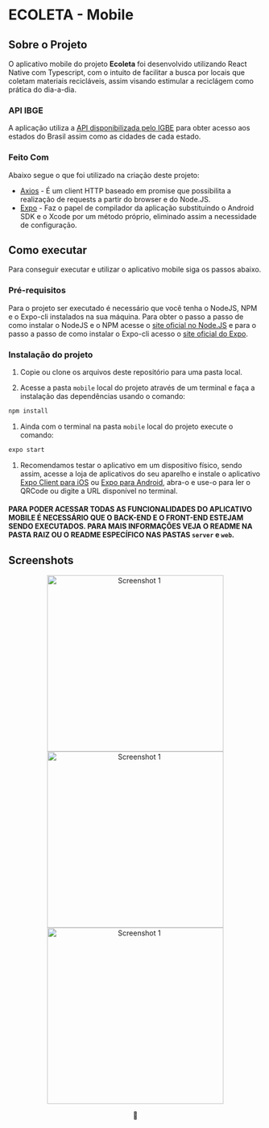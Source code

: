 # ECOLETA - Mobile

## Sobre o Projeto
O aplicativo mobile do projeto **Ecoleta** foi desenvolvido utilizando React Native com Typescript, com o intuito de facilitar a busca por locais que coletam materiais recicláveis, assim visando estimular a reciclágem como prática do dia-a-dia.

### API IBGE
A aplicação utiliza a [API disponibilizada pelo IGBE](https://servicodados.ibge.gov.br/api/docs) para obter acesso aos estados do Brasil assim como as cidades de cada estado. 

### Feito Com
Abaixo segue o que foi utilizado na criação deste projeto:

- [Axios](https://github.com/axios/axios) - É um client HTTP baseado em promise que possibilita a realização de requests a partir do browser e do Node.JS.
- [Expo](https://github.com/expo/expo) - Faz o papel de compilador da aplicação substituindo o Android SDK e o Xcode por um método próprio, eliminado assim a necessidade de configuração.

## Como executar
Para conseguir executar e utilizar o aplicativo mobile siga os passos abaixo.

### Pré-requisitos
Para o projeto ser executado é necessário que você tenha o NodeJS, NPM e o Expo-cli instalados na sua máquina. Para obter o passo a passo de como instalar o NodeJS e o NPM acesse o [site oficial no Node.JS](https://nodejs.org/en/download/) e para o passo a passo de como instalar o Expo-cli acesso o [site oficial do Expo](https://docs.expo.io/get-started/installation/).


### Instalação do projeto
1. Copie ou clone os arquivos deste repositório para uma pasta local.

2. Acesse a pasta `mobile` local do projeto através de um terminal e faça a instalação das dependências usando o comando:
```sh
npm install
```

1. Ainda com o terminal na pasta `mobile` local do projeto execute o comando:
```sh
expo start
```

1. Recomendamos testar o aplicativo em um dispositivo físico, sendo assim, acesse a loja de aplicativos do seu aparelho e instale o aplicativo [Expo Client para iOS](https://apps.apple.com/br/app/expo-client/id982107779) ou [Expo para Android](https://play.google.com/store/apps/details?id=host.exp.exponent&hl=pt_BR), abra-o e use-o para ler o QRCode ou digite a URL disponível no terminal.

#### PARA PODER ACESSAR TODAS AS FUNCIONALIDADES DO APLICATIVO MOBILE É NECESSÁRIO QUE O BACK-END E O FRONT-END ESTEJAM SENDO EXECUTADOS. PARA MAIS INFORMAÇÕES VEJA O README NA PASTA RAIZ OU O README ESPECÍFICO NAS PASTAS `server` e `web`.

## Screenshots
<div align="center">
  <div>
      <img src="https://user-images.githubusercontent.com/48105879/89129158-738b8c00-d4d1-11ea-828b-e790c35fc8c6.jpeg" width="350" title="Screenshot 1">
      <img src="https://user-images.githubusercontent.com/48105879/89129161-74bcb900-d4d1-11ea-89d4-04a3ba6e9f19.jpeg" width="350" title="Screenshot 1">
      <img src="https://user-images.githubusercontent.com/48105879/89129164-771f1300-d4d1-11ea-8c8a-3376cf35c21a.jpeg" width="350" title="Screenshot 1">
  </div>
</div>

<p align="center">
💙
</p>

